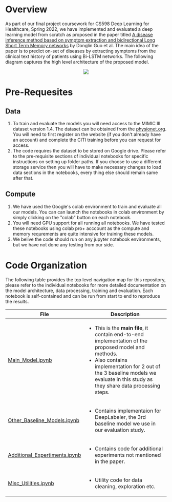 # Overview
As part of our final project coursework for CS598 Deep Learning for Healthcare, Spring 2022, we have implemented and evaluated a deep learning model from scratch as proposed in the paper titled [A disease inference method based on symptom extraction and bidirectional Long Short Term Memory networks](https://pubmed.ncbi.nlm.nih.gov/31301375/) by Donglin Guo et al. The main idea of the paper is to predict on-set of diseases by extracting symptoms from the clinical text history of patients using Bi-LSTM networks. The following diagram captures the high level architecture of the proposed model.

<p align="center">
  <img src="https://user-images.githubusercontent.com/8692284/166911831-85412059-07db-48b5-ab20-f43217234930.png">
</p>

# Pre-Requesites
## Data
1. To train and evaluate the models you will need access to the MIMIC III dataset version 1.4. The dataset can be obtained from the [physionet.org](https://physionet.org/content/mimiciii/1.4/). You will need to first register on the website (if you don't already have an account) and complete the CITI training before you can request for access.
2. The code requires the dataset to be stored on Google drive. Please refer to the pre-requisite sections of individual notebooks for specific instructions on setting up folder paths. If you choose to use a different storage service then you will have to make necessary changes to load data sections in the notebooks, every thing else should remain same after that.
## Compute
1. We have used the Google's colab environment to train and evaluate all our models. You can can launch the notebooks in colab environment by simply clicking on the "colab" button on each notebook.
2. You will need GPU support for all running all notebooks. We have tested these notebooks using colab pro+ acccount as the compute and memory requrements are quite intensive for training these models.
3. We belive the code should run on any jupyter notebook environments, but we have not done any testing from our side.

# Code Organization
The following table provides the top level navigation map for this repository, please refer to the individual notebooks for more detailed documentation on the model architecture, data processing, training and evaluation. Each notebook is self-contained and can be run from start to end to reproduce the results.

| File | Description |
| --- | --- |
|[Main_Model.ipynb](https://github.com/amyth18/CS598-Deep-Learning-Final-Project/blob/main/Main_Model.ipynb) | <ul><li>This is the <b>main file</b>, it contain end-to-end implementation of the proposed model and methods. <li> Also contains implementation for 2 out of the 3 baseline models we evaluate in this study as they share data processing steps.</ul> |
| [Other_Baseline_Models.ipynb](https://github.com/amyth18/CS598-Deep-Learning-Final-Project/blob/main/Other_Baseline_Models.ipynb) | <ul><li>Contains implementaion for DeepLabeler, the 3rd baseline model we use in our evaluation study.
| [Additional_Expertiments.ipynb](https://github.com/amyth18/CS598-Deep-Learning-Final-Project/blob/main/Additional_Expertiments.ipynb)| <ul><li>Contains code for additional experiments not mentioned in the paper.</ul>
| [Misc_Utilities.ipynb](https://github.com/amyth18/CS598-Deep-Learning-Final-Project/blob/main/Misc_Utilities.ipynb) | <ul><li>Utility code for data cleaning, exploration etc.</ul>
